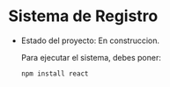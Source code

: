 <h1>Sistema de Registro</h1>

- Estado del proyecto: En construccion.

  Para ejecutar el sistema, debes poner:

  ```npm install react```
